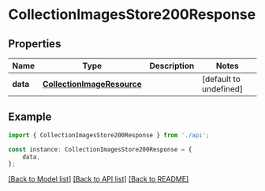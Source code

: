 # CollectionImagesStore200Response


## Properties

Name | Type | Description | Notes
------------ | ------------- | ------------- | -------------
**data** | [**CollectionImageResource**](CollectionImageResource.md) |  | [default to undefined]

## Example

```typescript
import { CollectionImagesStore200Response } from './api';

const instance: CollectionImagesStore200Response = {
    data,
};
```

[[Back to Model list]](../README.md#documentation-for-models) [[Back to API list]](../README.md#documentation-for-api-endpoints) [[Back to README]](../README.md)
